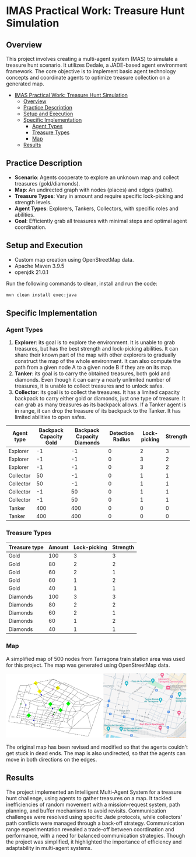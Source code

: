 # IMAS Practical Work: Treasure Hunt Simulation

## Overview
This project involves creating a multi-agent system (MAS) to simulate a treasure hunt scenario. It utilizes Dedale, a JADE-based agent environment framework. The core objective is to implement basic agent technology concepts and coordinate agents to optimize treasure collection on a generated map.

- [IMAS Practical Work: Treasure Hunt Simulation](#imas-practical-work-treasure-hunt-simulation)
  - [Overview](#overview)
  - [Practice Description](#practice-description)
  - [Setup and Execution](#setup-and-execution)
  - [Specific Implementation](#specific-implementation)
    - [Agent Types](#agent-types)
    - [Treasure Types](#treasure-types)
    - [Map](#map)
  - [Results](#results)


## Practice Description
- **Scenario**: Agents cooperate to explore an unknown map and collect treasures (gold/diamonds).
- **Map**: An undirected graph with nodes (places) and edges (paths).
- **Treasure Types**: Vary in amount and require specific lock-picking and strength levels.
- **Agent Types**: Explorers, Tankers, Collectors, with specific roles and abilities.
- **Goal**: Efficiently grab all treasures with minimal steps and optimal agent coordination.

## Setup and Execution
- Custom map creation using OpenStreetMap data.
- Apache Maven 3.9.5
- openjdk 21.0.1

Run the following commands to clean, install and run the code:
```bash
mvn clean install exec:java
```

## Specific Implementation

### Agent Types
1. **Explorer**: its goal is to explore the environment. It is unable to grab treasures, but has the best strength and lock-picking abilities. It can share their known part of the map with other explorers to gradually construct the map of the whole environment. It can also compute the path from a given node A to a given node B if they are on its map.
2. **Tanker**: its goal is to carry the obtained treasures, both gold and diamonds. Even though
it can carry a nearly unlimited number of treasures, it is unable to collect treasures and
to unlock safes.
3. **Collector**: its goal is to collect the treasures. It has a limited capacity backpack to carry
either gold or diamonds, just one type of treasure. It can grab as many treasures as its
backpack allows. If a Tanker agent is in range, it can drop the treasure of its backpack to
the Tanker. It has limited abilities to open safes.

| Agent type | Backpack Capacity Gold | Backpack Capacity Diamonds | Detection Radius | Lock-picking | Strength |
|------------|------------------------|----------------------------|------------------|--------------|----------|
| Explorer   | -1                     | -1                         | 0                | 2            | 3        |
| Explorer   | -1                     | -1                         | 0                | 3            | 2        |
| Explorer   | -1                     | -1                         | 0                | 3            | 2        |
| Collector  | 50                     | -1                         | 0                | 1            | 1        |
| Collector  | 50                     | -1                         | 0                | 1            | 1        |
| Collector  | -1                     | 50                         | 0                | 1            | 1        |
| Collector  | -1                     | 50                         | 0                | 1            | 1        |
| Tanker     | 400                    | 400                        | 0                | 0            | 0        |
| Tanker     | 400                    | 400                        | 0                | 0            | 0        |

### Treasure Types

| Treasure type | Amount | Lock-picking | Strength |
|---------------|--------|--------------|----------|
| Gold          | 100    | 3            | 3        |
| Gold          | 80     | 2            | 2        |
| Gold          | 60     | 2            | 1        |
| Gold          | 60     | 1            | 2        |
| Gold          | 40     | 1            | 1        |
| Diamonds      | 100    | 3            | 3        |
| Diamonds      | 80     | 2            | 2        |
| Diamonds      | 60     | 2            | 1        |
| Diamonds      | 60     | 1            | 2        |
| Diamonds      | 40     | 1            | 1        |

### Map

A simplified map of 500 nodes from Tarragona train station area was used for this project. The map was generated using OpenStreetMap data.

<!-- Insert double column images -->
<img src="img/Map_image.jpg" width="53%" /><img src="img/Tarragona_train_station.png" width="45%" />

The original map has been revised and modified so that the agents couldn't get stuck in dead ends. The map is also undirected, so that the agents can move in both directions on the edges.

## Results

The project implemented an Intelligent Multi-Agent System for a treasure hunt challenge, using agents to gather treasures on a map. It tackled inefficiencies of random movement with a mission-request system, path planning, and buffer mechanisms to avoid revisits. Communication challenges were resolved using specific Jade protocols, while collectors' path conflicts were managed through a back-off strategy. Communication range experimentation revealed a trade-off between coordination and performance, with a need for balanced communication strategies. Though the project was simplified, it highlighted the importance of efficiency and adaptability in multi-agent systems.